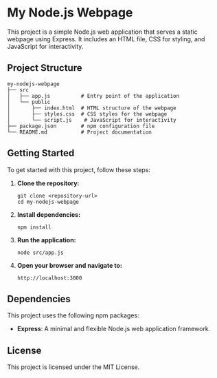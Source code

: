 # My Node.js Webpage

This project is a simple Node.js web application that serves a static webpage using Express. It includes an HTML file, CSS for styling, and JavaScript for interactivity.

## Project Structure

```
my-nodejs-webpage
├── src
│   ├── app.js          # Entry point of the application
│   └── public
│       ├── index.html  # HTML structure of the webpage
│       ├── styles.css  # CSS styles for the webpage
│       └── script.js    # JavaScript for interactivity
├── package.json        # npm configuration file
└── README.md           # Project documentation
```

## Getting Started

To get started with this project, follow these steps:

1. **Clone the repository:**
   ```
   git clone <repository-url>
   cd my-nodejs-webpage
   ```

2. **Install dependencies:**
   ```
   npm install
   ```

3. **Run the application:**
   ```
   node src/app.js
   ```

4. **Open your browser and navigate to:**
   ```
   http://localhost:3000
   ```

## Dependencies

This project uses the following npm packages:

- **Express**: A minimal and flexible Node.js web application framework.

## License

This project is licensed under the MIT License.